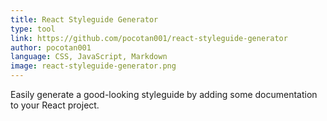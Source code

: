 ```yaml
---
title: React Styleguide Generator
type: tool
link: https://github.com/pocotan001/react-styleguide-generator
author: pocotan001
language: CSS, JavaScript, Markdown
image: react-styleguide-generator.png
---
```


Easily generate a good-looking styleguide by adding some documentation to your React project.
